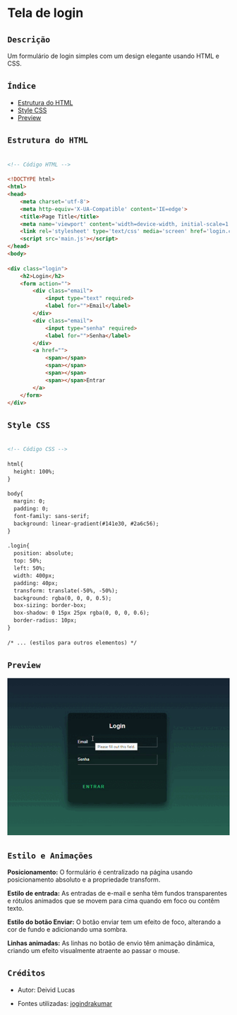 # **Tela de login**

## ``Descrição``
Um formulário de login simples com um design elegante usando HTML e CSS.

## ``Índice``

* [Estrutura do HTML](#estrutura-do-html)
* [Style CSS](#style-css)
* [Preview](#preview)

## ``Estrutura do HTML``

```html

<!-- Código HTML -->

<!DOCTYPE html>
<html>
<head>
    <meta charset='utf-8'>
    <meta http-equiv='X-UA-Compatible' content='IE=edge'>
    <title>Page Title</title>
    <meta name='viewport' content='width=device-width, initial-scale=1'>
    <link rel='stylesheet' type='text/css' media='screen' href='login.css'>
    <script src='main.js'></script>
</head>
<body>

<div class="login">
    <h2>Login</h2>
    <form action="">
        <div class="email">
            <input type="text" required>
            <label for="">Email</label>
        </div>
        <div class="email">
            <input type="senha" required>
            <label for="">Senha</label>
        </div>
        <a href="">
            <span></span>
            <span></span>
            <span></span>
            <span></span>Entrar
        </a>
    </form>
</div>
```


## ``Style CSS``
```html

<!-- Código CSS -->

html{
  height: 100%;
}

body{
  margin: 0;
  padding: 0;
  font-family: sans-serif;
  background: linear-gradient(#141e30, #2a6c56);
}

.login{
  position: absolute;
  top: 50%;
  left: 50%;
  width: 400px;
  padding: 40px;
  transform: translate(-50%, -50%);
  background: rgba(0, 0, 0, 0.5);
  box-sizing: border-box;
  box-shadow: 0 15px 25px rgba(0, 0, 0, 0.6);
  border-radius: 10px;
}

/* ... (estilos para outros elementos) */
```
## ``Preview``

![Tela de login](img/testlogin.gif)

## ``Estilo e Animações``
**Posicionamento:** O formulário é centralizado na página usando posicionamento absoluto e a propriedade transform.

**Estilo de entrada:** As entradas de e-mail e senha têm fundos transparentes e rótulos animados que se movem para cima quando em foco ou contêm texto.

**Estilo do botão Enviar:** O botão enviar tem um efeito de foco, alterando a cor de fundo e adicionando uma sombra.

**Linhas animadas:** As linhas no botão de envio têm animação dinâmica, criando um efeito visualmente atraente ao passar o mouse.

## ``Créditos``

* Autor: Deivid Lucas 

* Fontes utilizadas: [jogindrakumar](https://github.com/jogindrakumar/create-login-form-with-light-button/blob/main/index.html)